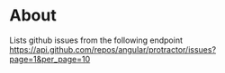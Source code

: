 # About
Lists github issues from the following endpoint https://api.github.com/repos/angular/protractor/issues?page=1&per_page=10
